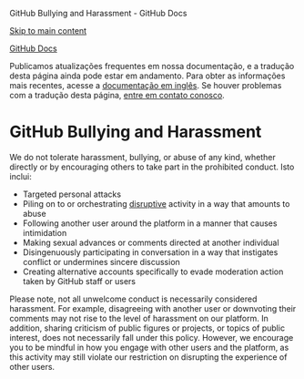 GitHub Bullying and Harassment - GitHub Docs

[Skip to main content](#main-content)

[](/pt)[GitHub Docs](/pt)

Publicamos atualizações frequentes em nossa documentação, e a tradução desta página ainda pode estar em andamento. Para obter as informações mais recentes, acesse a [documentação em inglês](/en). Se houver problemas com a tradução desta página, [entre em contato conosco](https://github.com/contact?form[subject]=translation%20issue%20on%20docs.github.com&form[comments]=).

GitHub Bullying and Harassment
==========

We do not tolerate harassment, bullying, or abuse of any kind, whether directly or by encouraging others to take part in the prohibited conduct. Isto inclui:

* Targeted personal attacks
* Piling on to or orchestrating [disruptive](/pt/github/site-policy/github-disrupting-the-experience-of-other-users) activity in a way that amounts to abuse
* Following another user around the platform in a manner that causes intimidation
* Making sexual advances or comments directed at another individual
* Disingenuously participating in conversation in a way that instigates conflict or undermines sincere discussion
* Creating alternative accounts specifically to evade moderation action taken by GitHub staff or users

Please note, not all unwelcome conduct is necessarily considered harassment. For example, disagreeing with another user or downvoting their comments may not rise to the level of harassment on our platform. In addition, sharing criticism of public figures or projects, or topics of public interest, does not necessarily fall under this policy. However, we encourage you to be mindful in how you engage with other users and the platform, as this activity may still violate our restriction on disrupting the experience of other users.
